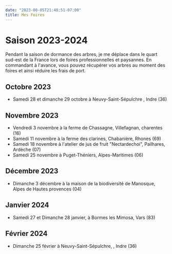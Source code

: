 ```yaml
---
date: "2023-08-05T21:48:51-07:00"
title: Mes Foires
---
```


# Saison 2023-2024

Pendant la saison de dormance des arbres, je me déplace dans le quart sud-est de la France lors de foires professionnelles et paysannes. En commandant à l'avance, vous pouvez récupérer vos arbres au moment des foires et ainsi réduire les frais de port.

## Octobre 2023

- Samedi 28 et dimanche 29 octobre à Neuvy-Saint-Sépulchre , Indre (36) 

## Novembre 2023

- Vendredi 3 novembre à la ferme de Chassagne, Villefagnan, charentes (16)
- Samedi 11 novembre à la ferme des clarines, Chabanière, Rhones (69)
- Samedi 18 novembre à l'atelier de jus de fruit "Nectardechoi", Pailhares, Ardèche (07)
- Samedi 25 novembre à Puget-Théniers, Alpes-Maritimes (06)

## Décembre 2023

- Dimanche 3 décembre à la maison de la biodiversité de Manosque, Alpes de Hautes provences (04)

## Janvier 2024

- Samedi 27 et Dimanche 28 janvier, à Bormes les Mimosa, Vars (83)

## Février 2024

- Dimanche 25 février à Neuvy-Saint-Sépulchre, , Indre (36) 

